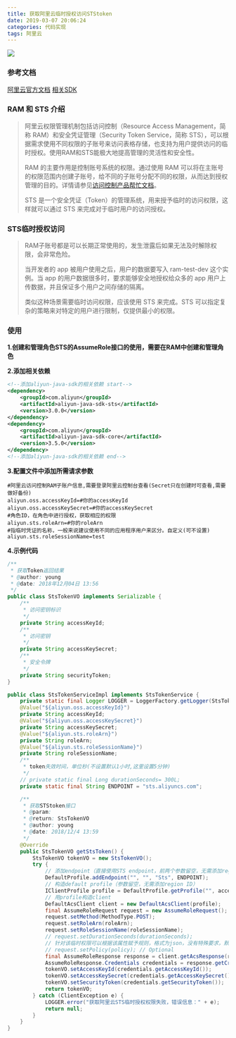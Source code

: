 ```yaml
---
title: 获取阿里云临时授权访问STStoken
date: 2019-03-07 20:06:24
categories: 代码实现
tags: 阿里云
---
```


![](https://oss.forestyoung.top/获取STStoken.jpg)
<!--more-->

### 参考文档

[阿里云官方文档](https://www.alibabacloud.com/help/zh/doc-detail/27364.htm?spm=a2c63.p38356.b99.35.5c778d840l5Eaw)
[相关SDK](https://help.aliyun.com/document_detail/28788.html?spm=a2c4g.11186623.6.645.7f4a7905JfcrXA)

### RAM 和 STS 介绍

>阿里云权限管理机制包括访问控制（Resource Access Management，简称 RAM）和安全凭证管理（Security Token Service，简称 STS），可以根据需求使用不同权限的子账号来访问表格存储，也支持为用户提供访问的临时授权。使用RAM和STS能极大地提高管理的灵活性和安全性。
>
>RAM 的主要作用是控制账号系统的权限。通过使用 RAM 可以将在主账号的权限范围内创建子账号，给不同的子账号分配不同的权限，从而达到授权管理的目的。详情请参见[访问控制产品帮忙文档](https://www.alibabacloud.com/help/doc-detail/28627.htm)。
>
>STS 是一个安全凭证（Token）的管理系统，用来授予临时的访问权限，这样就可以通过 STS 来完成对于临时用户的访问授权。

### STS临时授权访问

>RAM子账号都是可以长期正常使用的，发生泄露后如果无法及时解除权限，会非常危险。
>
>当开发者的 app 被用户使用之后，用户的数据要写入 ram-test-dev 这个实例。当 app 的用户数据很多时，要求能够安全地授权给众多的 app 用户上传数据，并且保证多个用户之间存储的隔离。
>
>类似这种场景需要临时访问权限，应该使用 STS 来完成。STS 可以指定复杂的策略来对特定的用户进行限制，仅提供最小的权限。

### 使用

**1.创建和管理角色STS的AssumeRole接口的使用，需要在RAM中创建和管理角色**

**2.添加相关依赖**

```xml
<!--添加aliyun-java-sdk的相关依赖 start-->
<dependency>
    <groupId>com.aliyun</groupId>
    <artifactId>aliyun-java-sdk-sts</artifactId>
    <version>3.0.0</version>
</dependency>
<dependency>
    <groupId>com.aliyun</groupId>
    <artifactId>aliyun-java-sdk-core</artifactId>
    <version>3.5.0</version>
</dependency>
<!--添加aliyun-java-sdk的相关依赖 end-->
```

**3.配置文件中添加所需请求参数**

```properties
#阿里云访问控制RAM子账户信息,需要登录阿里云控制台查看(Secret只在创建时可查看,需要做好备份)
aliyun.oss.accessKeyId=#你的accessKeyId
aliyun.oss.accessKeySecret=#你的accessKeySecret
#角色ID，在角色中进行授权，获取相应的权限
aliyun.sts.roleArn=#你的roleArn
#指临时凭证的名称，一般来说建议使用不同的应用程序用户来区分。自定义(可不设置)
aliyun.sts.roleSessionName=test
```

**4.示例代码**

```java
/**
 * 获取Token返回结果
 * @author: young
 * @date: 2018年12月04日 13:56
 */
public class StsTokenVO implements Serializable {
    /**
     * 访问密钥标识
     */
    private String accessKeyId;
    /**
     * 访问密钥
     */
    private String accessKeySecret;
    /**
     * 安全令牌
     */
    private String securityToken;
}
```

```java
public class StsTokenServiceImpl implements StsTokenService {
    private static final Logger LOGGER = LoggerFactory.getLogger(StsTokenServiceImpl.class);
    @Value("${aliyun.oss.accessKeyId}")
    private String accessKeyId;
    @Value("${aliyun.oss.accessKeySecret}")
    private String accessKeySecret;
    @Value("${aliyun.sts.roleArn}")
    private String roleArn;
    @Value("${aliyun.sts.roleSessionName}")
    private String roleSessionName;
    /**
     * token失效时间，单位秒(不设置默认1小时,这里设置5分钟)
     */
    // private static final Long durationSeconds= 300L;
    private static final String ENDPOINT = "sts.aliyuncs.com";

    /**
     * 获取STStoken接口
     * @param:
     * @return: StsTokenVO
     * @author: young
     * @date: 2018/12/4 13:59
     */
    @Override
    public StsTokenVO getStsToken() {
        StsTokenVO tokenVO = new StsTokenVO();
        try {
            // 添加endpoint（直接使用STS endpoint，前两个参数留空，无需添加region ID）
            DefaultProfile.addEndpoint("", "", "Sts", ENDPOINT);
            // 构造default profile（参数留空，无需添加region ID）
            IClientProfile profile = DefaultProfile.getProfile("", accessKeyId, accessKeySecret);
            // 用profile构造client
            DefaultAcsClient client = new DefaultAcsClient(profile);
            final AssumeRoleRequest request = new AssumeRoleRequest();
            request.setMethod(MethodType.POST);
            request.setRoleArn(roleArn);
            request.setRoleSessionName(roleSessionName);
            // request.setDurationSeconds(durationSeconds);
            // 针对该临时权限可以根据该属性赋予规则，格式为json，没有特殊要求，默认为空
            // request.setPolicy(policy); // Optional
            final AssumeRoleResponse response = client.getAcsResponse(request);
            AssumeRoleResponse.Credentials credentials = response.getCredentials();
            tokenVO.setAccessKeyId(credentials.getAccessKeyId());
            tokenVO.setAccessKeySecret(credentials.getAccessKeySecret());
            tokenVO.setSecurityToken(credentials.getSecurityToken());
            return tokenVO;
        } catch (ClientException e) {
            LOGGER.error("获取阿里云STS临时授权权限失败，错误信息：" + e);
            return null;
        }
    }
}
```